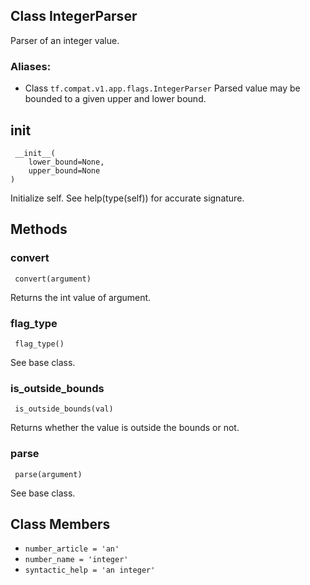 ## Class IntegerParser
Parser of an integer value.
### Aliases:
- Class `tf.compat.v1.app.flags.IntegerParser`
Parsed value may be bounded to a given upper and lower bound.
## __init__

```
 __init__(
    lower_bound=None,
    upper_bound=None
)
```
Initialize self. See help(type(self)) for accurate signature.
## Methods
### convert

```
 convert(argument)
```
Returns the int value of argument.
### flag_type

```
 flag_type()
```
See base class.
### is_outside_bounds

```
 is_outside_bounds(val)
```
Returns whether the value is outside the bounds or not.
### parse

```
 parse(argument)
```
See base class.
## Class Members
- `number_article = 'an'`
- `number_name = 'integer'`
- `syntactic_help = 'an integer'`
